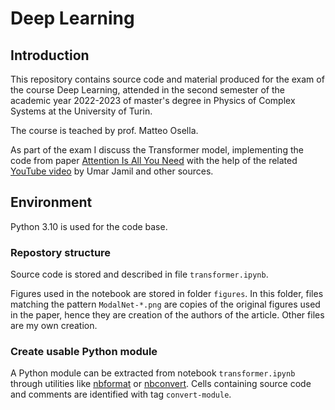 # Deep Learning

## Introduction

This repository contains source code and material produced for the exam of the course Deep Learning, attended in the second semester of the academic year 2022-2023 of master's degree in Physics of Complex Systems at the University of Turin.

The course is teached by prof. Matteo Osella.

As part of the exam I discuss the Transformer model, implementing the code from paper [Attention Is All You Need](https://arxiv.org/abs/1706.03762) with the help of the related [YouTube video](https://www.youtube.com/watch?v=ISNdQcPhsts) by Umar Jamil and other sources.

## Environment

Python 3.10 is used for the code base.

### Repostory structure

Source code is stored and described in file `transformer.ipynb`.

Figures used in the notebook are stored in folder `figures`.
In this folder, files matching the pattern `ModalNet-*.png` are copies of the original figures used in the paper, hence they are creation of the authors of the article. Other files are my own creation.

### Create usable Python module

A Python module can be extracted from notebook `transformer.ipynb` through utilities like [nbformat](https://nbformat.readthedocs.io/en/latest/) or [nbconvert](https://nbconvert.readthedocs.io/en/latest/). Cells containing source code and comments are identified with tag `convert-module`.
